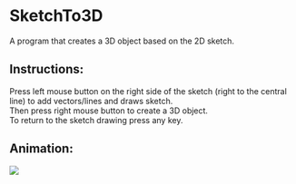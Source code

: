# SketchTo3D
A program that creates a 3D object based on the 2D sketch.

## Instructions:
Press left mouse button on the right side of the sketch (right to the central line) to add vectors/lines and draws sketch.</br>
Then press right mouse button to create a 3D object.</br>
To return to the sketch drawing press any key.

## Animation:
![](animation.gif)
